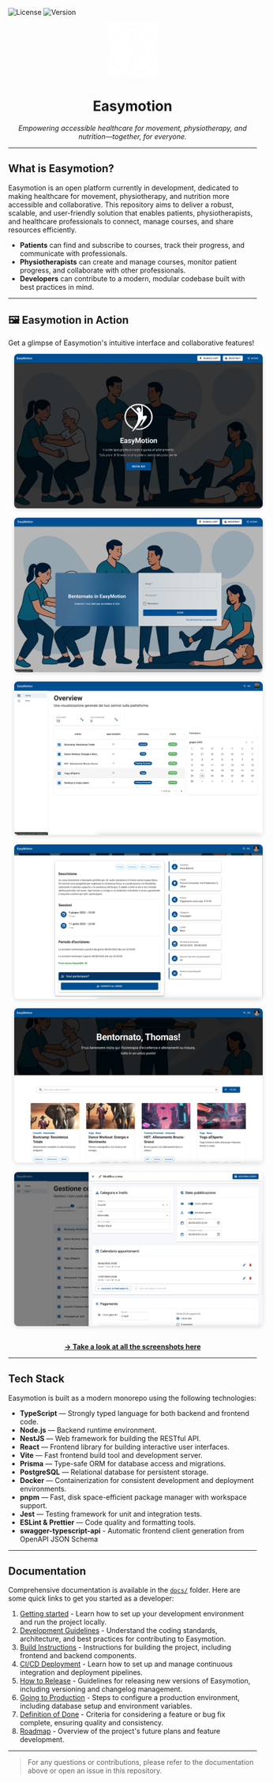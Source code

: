 ![License](https://img.shields.io/badge/License-MIT-green?style=for-the-badge)
![Version](https://img.shields.io/github/v/release/ingsw24/easymotion?display_name=tag&label=version&style=for-the-badge)

<p align="center">
    <img src=".github/assets/logo.png" width="100"/>
</p>
<h1 align="center">
    Easymotion
</h1>

<p align="center"><em>Empowering accessible healthcare for movement, physiotherapy, and nutrition—together, for everyone.</em></p>

---

## What is Easymotion?

Easymotion is an open platform currently in development, dedicated to making healthcare for movement, physiotherapy, and nutrition more accessible and collaborative. This repository aims to deliver a robust, scalable, and user-friendly solution that enables patients, physiotherapists, and healthcare professionals to connect, manage courses, and share resources efficiently.

- **Patients** can find and subscribe to courses, track their progress, and communicate with professionals.
- **Physiotherapists** can create and manage courses, monitor patient progress, and collaborate with other professionals.
- **Developers** can contribute to a modern, modular codebase built with best practices in mind.

---

## 🖼️ Easymotion in Action

Get a glimpse of Easymotion's intuitive interface and collaborative features!

<p align="center">
  <img src=".github/assets/landing.png" alt="Login Screen" style="margin: 0 12px 16px 12px; border-radius: 8px; box-shadow: 0 2px 8px #0002;">
  <img src=".github/assets/login.png" alt="Login Screen" style="margin: 0 12px 16px 12px; border-radius: 8px; box-shadow: 0 2px 8px #0002;">
  <img src=".github/assets/dashboard.png" alt="Dashboard" style="margin: 0 12px 16px 12px; border-radius: 8px; box-shadow: 0 2px 8px #0002;">
  <img src=".github/assets/course-detail.png" alt="Course Details" style="margin: 0 12px 16px 12px; border-radius: 8px; box-shadow: 0 2px 8px #0002;">
  <img src=".github/assets/courses.png" alt="Progress Tracking" style="margin: 0 12px 16px 12px; border-radius: 8px; box-shadow: 0 2px 8px #0002;">
  <img src=".github/assets/course-editor.png" alt="Progress Tracking" style="margin: 0 12px 16px 12px; border-radius: 8px; box-shadow: 0 2px 8px #0002;">
</p>
<p align="center">
  <a href="./.github/assets/"><strong>→ Take a look at all the screenshots here</strong></a>
</p>

---

## Tech Stack

Easymotion is built as a modern monorepo using the following technologies:

- **TypeScript** — Strongly typed language for both backend and frontend code.
- **Node.js** — Backend runtime environment.
- **NestJS** — Web framework for building the RESTful API.
- **React** — Frontend library for building interactive user interfaces.
- **Vite** — Fast frontend build tool and development server.
- **Prisma** — Type-safe ORM for database access and migrations.
- **PostgreSQL** — Relational database for persistent storage.
- **Docker** — Containerization for consistent development and deployment environments.
- **pnpm** — Fast, disk space-efficient package manager with workspace support.
- **Jest** — Testing framework for unit and integration tests.
- **ESLint & Prettier** — Code quality and formatting tools.
- **swagger-typescript-api** - Automatic frontend client generation from OpenAPI JSON Schema

---

## Documentation

Comprehensive documentation is available in the [`docs/`](./docs/) folder. Here are some quick links to get you started as a developer:

1. [Getting started](./docs/getting-started.md) - Learn how to set up your development environment and run the project locally.
2. [Development Guidelines](./docs/development-guidelines.md) - Understand the coding standards, architecture, and best practices for contributing to Easymotion. 
3. [Build Instructions](./docs/build.md) - Instructions for building the project, including frontend and backend components.
4. [CI/CD Deployment](./docs/cicd-deployment.md) - Learn how to set up and manage continuous integration and deployment pipelines.
5. [How to Release](./docs/how-to-release.md) - Guidelines for releasing new versions of Easymotion, including versioning and changelog management.
6. [Going to Production](./docs/going-to-prod.md) - Steps to configure a production environment, including database setup and environment variables. 
7. [Definition of Done](./docs/definition-of-done.md) - Criteria for considering a feature or bug fix complete, ensuring quality and consistency.
8. [Roadmap](./docs/roadmap.md) - Overview of the project's future plans and feature development.

---

> For any questions or contributions, please refer to the documentation above or open an issue in this repository.
